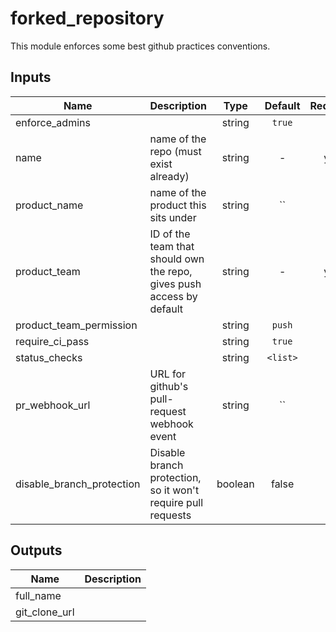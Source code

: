 # forked_repository

This module enforces some best github practices conventions.

## Inputs

| Name | Description | Type | Default | Required |
|------|-------------|:----:|:-----:|:-----:|
| enforce_admins |  | string | `true` | no |
| name | name of the repo (must exist already) | string | - | yes |
| product_name | name of the product this sits under | string | `` | no |
| product_team | ID of the team that should own the repo, gives push access by default | string | - | yes |
| product_team_permission |  | string | `push` | no |
| require_ci_pass |  | string | `true` | no |
| status_checks |  | string | `<list>` | no |
| pr_webhook_url | URL for github's pull-request webhook event | string | `` | no |
| disable_branch_protection | Disable branch protection, so it won't require pull requests | boolean | false | no |

## Outputs

| Name | Description |
|------|-------------|
| full_name |  |
| git_clone_url |  |

